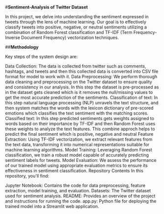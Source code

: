 #**Sentiment-Analysis of Twitter Dataset**

In this project, we delve into understanding the sentiment expressed in tweets through the lens of machine learning. Our goal is to effectively classify tweets into positive, negative, or neutral sentiments utilizing a combination of Random Forest classification and TF-IDF (Term Frequency-Inverse Document Frequency) vectorization techniques.

##**Methodology**

Key steps of the system design are:

Data Collection: The data is collected from twitter such as comments, hashtags, and tweets and then this collected data is converted into CSV file format for model to work with it.
Data Preprocessing: We perform thorough data cleaning and preprocessing on the Twitter dataset to ensure quality and consistency in our analysis. In this step the dataset is pre-processed as in the dataset gets cleaned which is it removes the null/missing values to get the most accurate prediction of the sentiments.
Classification of text: In this step natural language processing (NLP) unravels the text structure, and then system matches the words with the lexicon dictionary of pre-scored emotions which classifies the text sentiment with the matching scores.
Classified text: In this step predicted sentiments gets weights assigned to words based on their importance by TF-IDF and then Random Forest uses these weights to analyze the text features. This combine approch helps to predict the final sentiment which is positive, negative and neutral
Feature Extraction: Using TF-IDF vectorization, we extract relevant features from the text data, transforming it into numerical representations suitable for machine learning algorithms.
Model Training: Leveraging Random Forest classification, we train a robust model capable of accurately predicting sentiment labels for tweets.
Model Evaluation: We assess the performance of our trained model using appropriate evaluation metrics to ensure its effectiveness in sentiment classification.
Repository Contents
In this repository, you'll find:

Jupyter Notebook: Contains the code for data preprocessing, feature extraction, model training, and evaluation. Datasets: The Twitter dataset used for sentiment analysis. README: Provides an overview of the project and instructions for running the code. app.py: Python file for deploying the trained model into a Streamlit web application.
